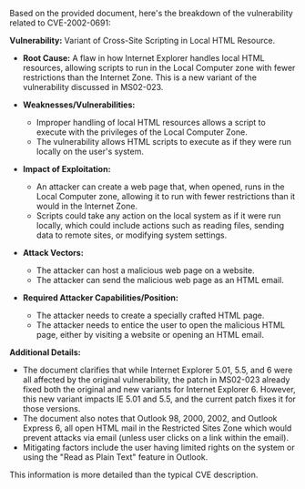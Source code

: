 Based on the provided document, here's the breakdown of the vulnerability related to CVE-2002-0691:

**Vulnerability:** Variant of Cross-Site Scripting in Local HTML Resource.

*   **Root Cause:** A flaw in how Internet Explorer handles local HTML resources, allowing scripts to run in the Local Computer zone with fewer restrictions than the Internet Zone. This is a new variant of the vulnerability discussed in MS02-023.

*   **Weaknesses/Vulnerabilities:**
    *   Improper handling of local HTML resources allows a script to execute with the privileges of the Local Computer Zone.
    *   The vulnerability allows HTML scripts to execute as if they were run locally on the user's system.

*  **Impact of Exploitation:**
    *   An attacker can create a web page that, when opened, runs in the Local Computer zone, allowing it to run with fewer restrictions than it would in the Internet Zone.
    *   Scripts could take any action on the local system as if it were run locally, which could include actions such as reading files, sending data to remote sites, or modifying system settings.

*   **Attack Vectors:**
    *   The attacker can host a malicious web page on a website.
    *   The attacker can send the malicious web page as an HTML email.

*   **Required Attacker Capabilities/Position:**
    *   The attacker needs to create a specially crafted HTML page.
    *   The attacker needs to entice the user to open the malicious HTML page, either by visiting a website or opening an HTML email.

**Additional Details:**

*   The document clarifies that while Internet Explorer 5.01, 5.5, and 6 were all affected by the original vulnerability, the patch in MS02-023 already fixed both the original and new variants for Internet Explorer 6. However, this new variant impacts IE 5.01 and 5.5, and the current patch fixes it for those versions.
*   The document also notes that Outlook 98, 2000, 2002, and Outlook Express 6, all open HTML mail in the Restricted Sites Zone which would prevent attacks via email (unless user clicks on a link within the email).
*   Mitigating factors include the user having limited rights on the system or using the "Read as Plain Text" feature in Outlook.

This information is more detailed than the typical CVE description.